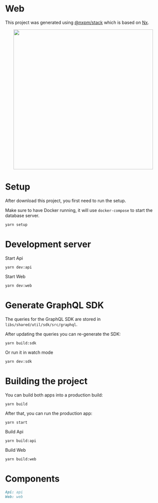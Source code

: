 # Web

This project was generated using [@nxpm/stack](https://github.com/nxpm/stack) which is based on [Nx](https://nx.dev).

<p align="center"><img src="https://e7.pngegg.com/pngimages/957/974/png-clipart-hospital-logo-clinic-health-care-physician-business.png" width="450"></p>

# Setup

After download this project, you first need to run the setup.

Make sure to have Docker running, it will use `docker-compose` to start the database server.

```shell
yarn setup
```

# Development server

Start Api

```shell
yarn dev:api
```

Start Web

```shell
yarn dev:web
```

# Generate GraphQL SDK

The queries for the GraphQL SDK are stored in `libs/shared/util/sdk/src/graphql`.

After updating the queries you can re-generate the SDK:

```shell
yarn build:sdk
```

Or run it in watch mode

```shell
yarn dev:sdk
```

# Building the project

You can build both apps into a production build:

```shell
yarn build
```

After that, you can run the production app:

```shell
yarn start
```

Build Api

```shell
yarn build:api
```

Build Web

```shell
yarn build:web
```

# Components

```markdown
Api: api
Web: web
```
